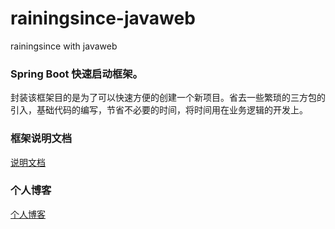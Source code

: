 # rainingsince-javaweb
rainingsince with javaweb

### Spring Boot 快速启动框架。

封装该框架目的是为了可以快速方便的创建一个新项目。省去一些繁琐的三方包的引入，基础代码的编写，节省不必要的时间，将时间用在业务逻辑的开发上。

### 框架说明文档 

[说明文档](http://doc.rainingsince.com?_blank)


### 个人博客

[个人博客](http://rainingsince.com?_blank)
